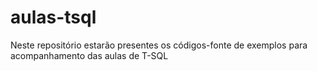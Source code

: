 # aulas-tsql

Neste repositório estarão presentes os códigos-fonte de exemplos para acompanhamento das aulas de T-SQL
